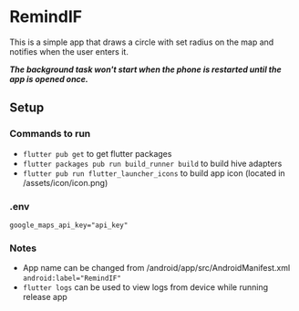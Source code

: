 # RemindIF
This is a simple app that draws a circle with set radius on the map and notifies when the user
enters it. 

***The background task won't start when the phone is restarted until the app is opened once.***

## Setup

### Commands to run
- ```flutter pub get``` to get flutter packages
- ```flutter packages pub run build_runner build``` to build hive adapters
- ```flutter pub run flutter_launcher_icons``` to build app icon (located in /assets/icon/icon.png)

### .env
```
google_maps_api_key="api_key"
```

### Notes
- App name can be changed from /android/app/src/AndroidManifest.xml ```android:label="RemindIF"```
- ```flutter logs``` can be used to view logs from device while running release app
